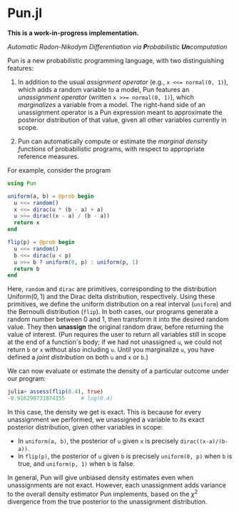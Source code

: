 # Pun.jl

**This is a work-in-progress implementation.**

*Automatic Radon-Nikodym Differentiation via **P**robabilistic **Un**computation*

Pun is a new probabilistic programming language, with two distinguishing features:

1. In addition to the usual *assignment operator* (e.g., `x <<= normal(0, 1)`), which adds a random variable to a model, Pun features an *unassignment operator* (written `x >>= normal(0, 1)`), which *marginalizes* a variable from a model. The right-hand side of an unassignment operator is a Pun expression meant to approximate the posterior distribution of that value, given all other variables currently in scope.

2. Pun can automatically compute or estimate the *marginal density functions* of probabilistic programs, with respect to appropriate reference measures.

For example, consider the program

```julia
using Pun

uniform(a, b) = @prob begin
  u <<= random()
  x <<= dirac(u * (b - a) + a)
  u >>= dirac((x - a) / (b - a))
  return x
end

flip(p) = @prob begin
  u <<= random()
  b <<= dirac(u < p)
  u >>= b ? uniform(0, p) : uniform(p, 1)
  return b
end
```

Here, `random` and `dirac` are primitives, corresponding to the distribution $\textsf{Uniform}(0,1)$ and the Dirac delta distribution, respectively. Using these primitives, we define the uniform distribution on a real interval (`uniform`) and the Bernoulli distribution (`flip`). In both cases, our programs generate a random number between 0 and 1, then transform it into the desired random value. They then **unassign** the original random draw, before returning the value of interest. (Pun requires the user to return all variables still in scope at the end of a function's body; if we had not unassigned `u`, we could not return `b` or `x` without also including `u`. Until you marginalize `u`, you have defined a *joint distribution* on both `u` and `x` or `b`.)

We can now evaluate or estimate the density of a particular outcome under our program:

```julia
julia> assess(flip(0.4), true)
-0.916290731874155     # log(0.4)
```

In this case, the density we get is exact. This is because for every unassignment we performed, we unassigned a variable to its exact posterior distribution, given other variables in scope:
- In `uniform(a, b)`, the posterior of `u` given `x` is precisely `dirac((x-a)/(b-a))`.
- In `flip(p)`, the posterior of `u` given `b` is precisely `uniform(0, p)` when `b` is true, and `uniform(p, 1)` when `b` is false.

In general, Pun will give unbiased density estimates even when unassignments are not exact. However, each unassignment adds variance to the overall density estimator Pun implements, based on the $\chi^2$ divergence from the true posterior to the unassignment distribution.
